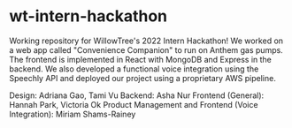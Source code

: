 # wt-intern-hackathon
Working repository for WillowTree's 2022 Intern Hackathon! We worked on a web app called "Convenience Companion" to run on Anthem gas pumps. The frontend is implemented in React with MongoDB and Express in the backend. We also developed a functional voice integration using the Speechly API and deployed our project using a proprietary AWS pipeline.

Design: Adriana Gao, Tami Vu
Backend: Asha Nur
Frontend (General): Hannah Park, Victoria Ok
Product Management and Frontend (Voice Integration): Miriam Shams-Rainey
